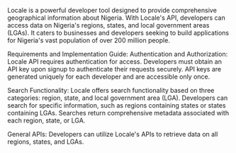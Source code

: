 Locale is a powerful developer tool designed to provide comprehensive geographical information about Nigeria. With Locale's API, developers can access data on Nigeria's regions, states, and local government areas (LGAs). It caters to businesses and developers seeking to build applications for Nigeria's vast population of over 200 million people.

Requirements and Implementation Guide:
Authentication and Authorization:
Locale API requires authentication for access. Developers must obtain an API key upon signup to authenticate their requests securely. API keys are generated uniquely for each developer and are accessible only once.

Search Functionality:
Locale offers search functionality based on three categories: region, state, and local government area (LGA). Developers can search for specific information, such as regions containing states or states containing LGAs. Searches return comprehensive metadata associated with each region, state, or LGA.

General APIs:
Developers can utilize Locale's APIs to retrieve data on all regions, states, and LGAs.

